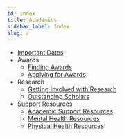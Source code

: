 ```yaml
---
id: index
title: Academics
sidebar_label: Index
slug: /
---
```


-   [Important Dates](/academics/ImportantDates.md)
-   Awards
    -   [Finding Awards](/academics/awards/findingAwards.md)
    -   [Applying for Awards](/academics/awards/awardApplication.md)
-   Research
    -   [Getting Involved with Research](/academics/research/doingresearch.md)
    -   [Outstanding Scholars](/academics/research/outstandingscholars.md)
-   Support Resources
    -   [Academic Support Resources](/academics/support/academicsupport.md)
    -   [Mental Health Resources](/academics/support/mentalhealth.md)
    -   [Physical Health Resources](/academics/support/physicalhealth.md)
